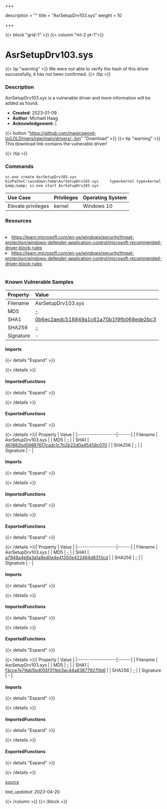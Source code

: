 +++

description = ""
title = "AsrSetupDrv103.sys"
weight = 10

+++


{{< block "grid-1" >}}
{{< column "mt-2 pt-1">}}


# AsrSetupDrv103.sys 


{{< tip "warning" >}}
We were not able to verify the hash of this driver successfully, it has not been confirmed.
{{< /tip >}}


### Description

AsrSetupDrv103.sys is a vulnerable driver and more information will be added as found.

- **Created**: 2023-01-09
- **Author**: Michael Haag
- **Acknowledgement**:  | [](https://twitter.com/)

{{< button "https://github.com/magicsword-io/LOLDrivers/raw/main/drivers/-.bin" "Download" >}}
{{< tip "warning" >}}
This download link contains the vulnerable driver!

{{< /tip >}}

### Commands

```
sc.exe create AsrSetupDrv103.sys binPath=C:\windows\temp\AsrSetupDrv103.sys     type=kernel type=kernel &amp;&amp; sc.exe start AsrSetupDrv103.sys
```

| Use Case | Privileges | Operating System | 
|:---- | ---- | ---- |
| Elevate privileges | kernel | Windows 10 |

### Resources
<br>
<li><a href=" https://learn.microsoft.com/en-us/windows/security/threat-protection/windows-defender-application-control/microsoft-recommended-driver-block-rules"> https://learn.microsoft.com/en-us/windows/security/threat-protection/windows-defender-application-control/microsoft-recommended-driver-block-rules</a></li>
<li><a href="https://learn.microsoft.com/en-us/windows/security/threat-protection/windows-defender-application-control/microsoft-recommended-driver-block-rules">https://learn.microsoft.com/en-us/windows/security/threat-protection/windows-defender-application-control/microsoft-recommended-driver-block-rules</a></li>
<br>

### Known Vulnerable Samples

| Property           | Value |
|:-------------------|:------|
| Filename           | AsrSetupDrv103.sys |
| MD5                | [-](https://www.virustotal.com/gui/file/-) |
| SHA1               | [0b6ec2aedc518849a1c61a70b1f9fb068ede2bc3](https://www.virustotal.com/gui/file/0b6ec2aedc518849a1c61a70b1f9fb068ede2bc3) |
| SHA256             | [-](https://www.virustotal.com/gui/file/-) |
| Signature         | -   |


#### Imports
{{< details "Expand" >}}

{{< /details >}}
#### ImportedFunctions
{{< details "Expand" >}}

{{< /details >}}
#### ExportedFunctions
{{< details "Expand" >}}

{{< /details >}}| Property           | Value |
|:-------------------|:------|
| Filename           | AsrSetupDrv103.sys |
| MD5                | [-](https://www.virustotal.com/gui/file/-) |
| SHA1               | [461882bd59887617cadc1c7b2b22d0a45458c070](https://www.virustotal.com/gui/file/461882bd59887617cadc1c7b2b22d0a45458c070) |
| SHA256             | [-](https://www.virustotal.com/gui/file/-) |
| Signature         | -   |


#### Imports
{{< details "Expand" >}}

{{< /details >}}
#### ImportedFunctions
{{< details "Expand" >}}

{{< /details >}}
#### ExportedFunctions
{{< details "Expand" >}}

{{< /details >}}| Property           | Value |
|:-------------------|:------|
| Filename           | AsrSetupDrv103.sys |
| MD5                | [-](https://www.virustotal.com/gui/file/-) |
| SHA1               | [a7948a4e9a3a1a9ed0e4e41350e422464d8313cd](https://www.virustotal.com/gui/file/a7948a4e9a3a1a9ed0e4e41350e422464d8313cd) |
| SHA256             | [-](https://www.virustotal.com/gui/file/-) |
| Signature         | -   |


#### Imports
{{< details "Expand" >}}

{{< /details >}}
#### ImportedFunctions
{{< details "Expand" >}}

{{< /details >}}
#### ExportedFunctions
{{< details "Expand" >}}

{{< /details >}}| Property           | Value |
|:-------------------|:------|
| Filename           | AsrSetupDrv103.sys |
| MD5                | [-](https://www.virustotal.com/gui/file/-) |
| SHA1               | [f3cce7e79ab5bd055f311bb3ac44a838779270b6](https://www.virustotal.com/gui/file/f3cce7e79ab5bd055f311bb3ac44a838779270b6) |
| SHA256             | [-](https://www.virustotal.com/gui/file/-) |
| Signature         | -   |


#### Imports
{{< details "Expand" >}}

{{< /details >}}
#### ImportedFunctions
{{< details "Expand" >}}

{{< /details >}}
#### ExportedFunctions
{{< details "Expand" >}}

{{< /details >}}


[*source*](https://github.com/magicsword-io/LOLDrivers/tree/main/yaml/asrsetupdrv103.yaml)

*last_updated:* 2023-04-20








{{< /column >}}
{{< /block >}}
